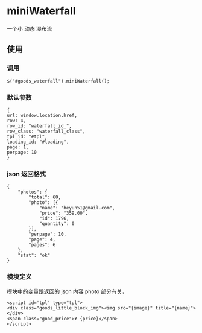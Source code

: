# miniWaterfall
一个小 动态 瀑布流

## 使用

### 调用

```
$("#goods_waterfall").miniWaterfall();
```

### 默认参数

```
{
url: window.location.href,
row: 4, 
row_id: "waterfall_id_",
row_class: "waterfall_class",
tpl_id: "#tpl",
loading_id: "#loading",
page: 1,
perpage: 10
}
```

### json 返回格式

```
{
    "photos": {
        "total": 60,
        "photo": [{
            "name": "heyun51@gmail.com",
            "price": "359.00",
            "id": 1796,
            "quantity": 0
        }],
        "perpage": 10,
        "page": 4,
        "pages": 6
    },
    "stat": "ok"
}
```

### 模块定义

模块中的变量跟返回的 json 内容 photo 部分有关，

```
<script id='tpl' type="tpl">
<div class="goods_little_block_img"><img src="{image}" title="{name}"></div>
<span class="good_price">¥ {price}</span>
</script>
```
